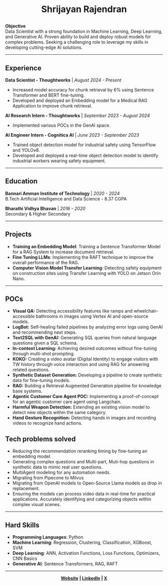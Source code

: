 # <p align="center">Shrijayan Rajendran</p>

**Objective**  
Data Scientist with a strong foundation in Machine Learning, Deep Learning, and Generative AI. Proven ability to build and deploy robust models for complex problems. Seeking a challenging role to leverage my skills in developing cutting-edge AI solutions.

---

## Experience

**Data Scientist - Thoughtworks** | *August 2024 - Present*
- Increased model accuracy for chunk retrieval by 6% using Sentence Transformer and BERT fine-tuning.
- Developed and deployed an Embedding model for a Medical RAG Application to improve chunk retrieval.

**AI Research Intern - Thoughtworks** | *September 2023 - August 2024*
- Implemented various POCs in the GenAI space.

**AI Engineer Intern - Cognitica AI** | *June 2023 - September 2023*  
- Trained object detection model for industrial safety using TensorFlow and YOLOv8.
- Developed and deployed a real-time object detection model to identify industrial workers wearing safety equipment.

---

## Education

**Bannari Amman Institute of Technology** | *2020 - 2024*  
B.Tech Artificial Intelligence and Data Science - 8.37 CGPA

**Bharathi Vidhya Bhavan** | *2016 - 2020*  
Secondary & Higher Secondary

---

## Projects

- **Training an Embedding Model**: Training a Sentence Transformer Model for a RAG System to increase document retrieval.
- **Fine Tuning LLMs**: Implementing the RAFT technique to improve the overall performance of the RAG.
- **Computer Vision Model Transfer Learning**: Detecting safety equipment on construction sites using Transfer Learning with YOLO on Jetson Orin Nano.
  
---

## POCs
- **Visual QA:** Detecting accessibility features like ramps and wheelchair-accessible bathrooms in images using Vertex AI and open-source models.
- **LogBot:** Self-healing failed pipelines by analyzing error logs using GenAI and recommending next steps.
- **Text2SQL with GenAI:** Generating SQL queries from natural language questions given a SQL schema.
- **In-context Learning:** Achieving desired outcomes without fine-tuning through multi-shot prompting.
- **KOKO:** Creating a video avatar (Digital Identity) to engage visitors with TW history through voice interaction and using RAG for answering related questions.
- **Synthetic Dataset Generation:** Developing a pipeline to create synthetic data for fine-tuning models.
- **RAG:** Building a Retrieval Augmented Generation pipeline for knowledge base systems.
- **Agentic Customer Care Agent POC:** Implementing a proof-of-concept for an agentic customer care agent using Langchain.
- **Harmful Weapon Detection:** Extending an existing vision model to detect new objects within the same category.
- **Hand Gesture Recognition:** Detecting hands in images and recording videos to recognize hand actions.

## Tech problems solved
- Reducing the recommendation reranking timing by fine-tuning an embedding model.
- Generating complex questions and Multi-part, Muti-hop questions in synthetic data to mimic real user questions.
- MultiAgent modeling for any automation needs.
- Migrating from Pipecone to Milvus
- Migrating from OpenAI models to Open-Source Llama models as drop in replacement.
- Ensuring the models can process video data in real-time for practical applications. Accurately identifying and categorizing objects within complex visual scenes.

---

## Hard Skills

- **Programming Languages**: Python
- **Machine Learning**: Regression, Clustering, Classification, XGBoost, SVM
- **Deep Learning**: ANN, Activation Functions, Loss Functions, Optimizers, CNN Basics
- **Generative AI**: Sentence Transformers, RAG, RAFT

---

**<p align="center">[Website](https://shrijayan.cpluz.com) | [LinkedIn](https://linkedin.com/in/shrijayan) | [X](https://x.com/rshrijayan)</p>**
